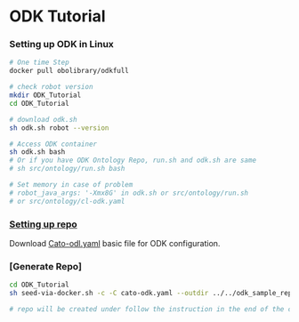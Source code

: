 # ODK Tutorial

### Setting up ODK in Linux
```bash
# One time Step
docker pull obolibrary/odkfull

# check robot version
mkdir ODK_Tutorial
cd ODK_Tutorial

# download odk.sh
sh odk.sh robot --version

# Access ODK container
sh odk.sh bash
# Or if you have ODK Ontology Repo, run.sh and odk.sh are same 
# sh src/ontology/run.sh bash

# Set memory in case of problem 
# robot_java_args: '-Xmx8G' in odk.sh or src/ontology/run.sh
# or src/ontology/cl-odk.yaml
```

### [Setting up repo](https://oboacademy.github.io/obook/tutorial/setting-up-project-odk/)
Download [Cato-odl.yaml](https://github.com/INCATools/ontology-development-kit/tree/master/configs) basic file for ODK configuration.

### [Generate Repo]
```bash
cd ODK_Tutorial
sh seed-via-docker.sh -c -C cato-odk.yaml --outdir ../../odk_sample_repo

# repo will be created under follow the instruction in the end of the command
```











